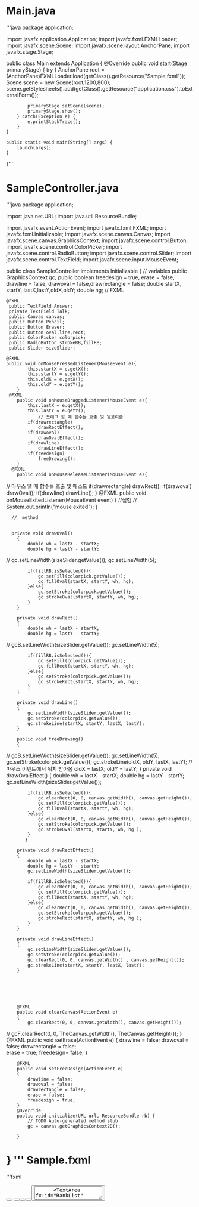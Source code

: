 Main.java
======

'''java
package application;
	
import javafx.application.Application;
import javafx.fxml.FXMLLoader;
import javafx.scene.Scene;
import javafx.scene.layout.AnchorPane;
import javafx.stage.Stage;


public class Main extends Application {
	@Override
	public void start(Stage primaryStage) {
		try {
			AnchorPane root = (AnchorPane)FXMLLoader.load(getClass().getResource("Sample.fxml"));
			Scene scene = new Scene(root,1200,800);
			scene.getStylesheets().add(getClass().getResource("application.css").toExternalForm());
			
			primaryStage.setScene(scene);
			primaryStage.show();
		} catch(Exception e) {
			e.printStackTrace();
		}
	}
	
	public static void main(String[] args) {
		launch(args);
	}
}'''

SampleController.java
==============
'''java
package application;

import java.net.URL;
import java.util.ResourceBundle;

import javafx.event.ActionEvent;
import javafx.fxml.FXML;
import javafx.fxml.Initializable;
import javafx.scene.canvas.Canvas;
import javafx.scene.canvas.GraphicsContext;
import javafx.scene.control.Button;
import javafx.scene.control.ColorPicker;
import javafx.scene.control.RadioButton;
import javafx.scene.control.Slider;
import javafx.scene.control.TextField;
import javafx.scene.input.MouseEvent;

public class SampleController implements Initializable {
	// variables 
	public GraphicsContext gc;
	 public boolean freedesign = true, erase = false, drawline = false,
			 drawoval = false,drawrectangle = false;
	 double startX, startY, lastX,lastY,oldX,oldY;
	 double hg;
	 // FXML
	
	@FXML
	 public TextField Answer;
	 private TextField Talk;
	 public Canvas canvas;
	 public Button Pencil;
	 public Button Eraser;
	 public Button oval,line,rect;
	 public ColorPicker colorpick;
	 public RadioButton strokeRB,fillRB;
	 public Slider sizeSlider;
	 
	@FXML
	public void onMousePressedListener(MouseEvent e){
			this.startX = e.getX();
			this.startY = e.getY();
			this.oldX = e.getX();
			this.oldY = e.getY();
		}
	 @FXML
	    public void onMouseDraggedListener(MouseEvent e){
	        this.lastX = e.getX();
	        this.lastY = e.getY();
	        	// 드래그 할 때 함수들 호출 및 알고리즘 
	        if(drawrectangle)
	            drawRectEffect();
	        if(drawoval)
	            drawOvalEffect();
	        if(drawline)
	            drawLineEffect();
	        if(freedesign)
	            freeDrawing();
	    }
	  @FXML
	    public void onMouseReleaseListener(MouseEvent e){
//		   마우스 땔 때 함수들 호출 및 매소드 
	        if(drawrectangle)
	            drawRect();
	        if(drawoval)
	            drawOval();
	        if(drawline)
	            drawLine();
	    }
	  @FXML
	    public void onMouseExitedListener(MouseEvent event)
	    { //실험
//	        System.out.println("mouse exited");
	    }
	  
	  //  method
	
	
	  private void drawOval()
	    {
	        double wh = lastX - startX;
	        double hg = lastY - startY;
//	        gc.setLineWidth(sizeSlider.getValue());
	        gc.setLineWidth(5);

	        if(fillRB.isSelected()){
	            gc.setFill(colorpick.getValue());
	            gc.fillOval(startX, startY, wh, hg);
	        }else{
	            gc.setStroke(colorpick.getValue());
	            gc.strokeOval(startX, startY, wh, hg);
	        }
	    }

	    private void drawRect()
	    {
	        double wh = lastX - startX;
	        double hg = lastY - startY;
//	        gcB.setLineWidth(sizeSlider.getValue());
	        gc.setLineWidth(5);

	        if(fillRB.isSelected()){
	            gc.setFill(colorpick.getValue());
	            gc.fillRect(startX, startY, wh, hg);
	        }else{
	            gc.setStroke(colorpick.getValue());
	            gc.strokeRect(startX, startY, wh, hg);
	        }
	    }

	    private void drawLine()
	    {
	        gc.setLineWidth(sizeSlider.getValue());
	        gc.setStroke(colorpick.getValue());
	        gc.strokeLine(startX, startY, lastX, lastY);
	    }

	    public void freeDrawing()
	    {
//	        gcB.setLineWidth(sizeSlider.getValue());
	    	gc.setLineWidth(5);
	        gc.setStroke(colorpick.getValue());
	        gc.strokeLine(oldX, oldY, lastX, lastY);
	       //마우스 이벤트에서 위치 받아옴 
	        oldX = lastX;
	        oldY = lastY;
	    }
	    private void drawOvalEffect()
	    {
	        double wh = lastX - startX;
	        double hg = lastY - startY;
	        gc.setLineWidth(sizeSlider.getValue());

	        if(fillRB.isSelected()){
	            gc.clearRect(0, 0, canvas.getWidth(), canvas.getHeight());
	            gc.setFill(colorpick.getValue());
	            gc.fillOval(startX, startY, wh, hg);
	        }else{
	            gc.clearRect(0, 0, canvas.getWidth(), canvas.getHeight());
	            gc.setStroke(colorpick.getValue());
	            gc.strokeOval(startX, startY, wh, hg );
	        }
	       }

	    private void drawRectEffect()
	    {
	        double wh = lastX - startX;
	        double hg = lastY - startY;
	        gc.setLineWidth(sizeSlider.getValue());

	        if(fillRB.isSelected()){
	            gc.clearRect(0, 0, canvas.getWidth(), canvas.getHeight());
	            gc.setFill(colorpick.getValue());
	            gc.fillRect(startX, startY, wh, hg);
	        }else{
	            gc.clearRect(0, 0, canvas.getWidth(), canvas.getHeight());
	            gc.setStroke(colorpick.getValue());
	            gc.strokeRect(startX, startY, wh, hg );
	        }
	    }

	    private void drawLineEffect()
	    {
	        gc.setLineWidth(sizeSlider.getValue());
	        gc.setStroke(colorpick.getValue());
	        gc.clearRect(0, 0, canvas.getWidth() , canvas.getHeight());
	        gc.strokeLine(startX, startY, lastX, lastY);
	    }
	    
	    
	    
	    
	    
	    
	    @FXML 
	    public void clearCanvas(ActionEvent e)
	    {
	        gc.clearRect(0, 0, canvas.getWidth(), canvas.getHeight());
//	        gcF.clearRect(0, 0, TheCanvas.getWidth(), TheCanvas.getHeight());
	    }
	    @FXML
	    public void setErase(ActionEvent e)
	    {
	        drawline = false;
	        drawoval = false;
	        drawrectangle = false;    
	        erase = true;
	        freedesign= false;
	    }

	    @FXML
	    public void setFreeDesign(ActionEvent e)
	    {
	        drawline = false;
	        drawoval = false;
	        drawrectangle = false;    
	        erase = false;
	        freedesign = true;
	    }
		@Override
		public void initialize(URL url, ResourceBundle rb) {
			// TODO Auto-generated method stub
			gc = canvas.getGraphicsContext2D();
			
		}

	 
	 
	 
	 
	 
	 
}
'''
Sample.fxml
========
'''fxml
<?xml version="1.0" encoding="UTF-8"?>

<?import javafx.scene.Cursor?>
<?import javafx.scene.canvas.Canvas?>
<?import javafx.scene.control.Button?>
<?import javafx.scene.control.ColorPicker?>
<?import javafx.scene.control.Label?>
<?import javafx.scene.control.ListView?>
<?import javafx.scene.control.MenuButton?>
<?import javafx.scene.control.MenuItem?>
<?import javafx.scene.control.PasswordField?>
<?import javafx.scene.control.RadioButton?>
<?import javafx.scene.control.Slider?>
<?import javafx.scene.control.TextArea?>
<?import javafx.scene.control.TextField?>
<?import javafx.scene.control.ToggleButton?>
<?import javafx.scene.control.ToolBar?>
<?import javafx.scene.effect.ColorAdjust?>
<?import javafx.scene.layout.AnchorPane?>
<?import javafx.scene.layout.HBox?>
<?import javafx.scene.shape.Rectangle?>
<?import javafx.scene.text.Font?>

<AnchorPane fx:id="result" prefHeight="800.0" prefWidth="1280.0" xmlns="http://javafx.com/javafx/8.0.171" xmlns:fx="http://javafx.com/fxml/1" fx:controller="application.SampleController">
   <children>
      <TextField fx:id="Answer" layoutX="549.0" layoutY="14.0" prefHeight="30.0" prefWidth="320.0" />
      <TextField fx:id="Talk" layoutX="247.0" layoutY="749.0" prefHeight="29.0" prefWidth="1019.0" />
      <Canvas fx:id="canvas" height="423.0" layoutX="247.0" layoutY="69.0" onMouseDragged="#onMouseDraggedListener" onMouseExited="#onMouseExitedListener" onMousePressed="#onMousePressedListener" onMouseReleased="#onMouseReleaseListener" width="1019.0" />
      <HBox layoutX="247.0" layoutY="69.0" prefHeight="45.0" prefWidth="974.0">
         <children>
            <ToolBar cacheHint="SPEED" prefHeight="43.0" prefWidth="971.0" snapToPixel="false">
              <items>
                <Button fx:id="Pencil" mnemonicParsing="false" onAction="#setFreeDesign" prefWidth="80.0" text="Pencil">
                     <font>
                        <Font name="Cambria Math" size="15.0" />
                     </font>
                  </Button>
                  <Button mnemonicParsing="false" onAction="#setErase" prefWidth="80.0" text="Eraser" />
                  <Button fx:id="oval" mnemonicParsing="false" text="Oval" />
                  <Button fx:id="line" mnemonicParsing="false" text="Line" />
                  <Button fx:id="rect" mnemonicParsing="false" text="Rect" />
                  <RadioButton fx:id="strokeRB" mnemonicParsing="false" text="Stroke" />
                  <RadioButton fx:id="fillRB" mnemonicParsing="false" text="Fill" />
                  <Slider fx:id="sizeSlider" />
                  <MenuButton mnemonicParsing="false" prefWidth="80.0" text="MenuButton">
                    <items>
                      <MenuItem mnemonicParsing="false" text="12pt" />
                      <MenuItem mnemonicParsing="false" text="14pt" />
                        <MenuItem mnemonicParsing="false" text="Unspecified Action" />
                        <MenuItem mnemonicParsing="false" text="Unspecified Action" />
                        <MenuItem mnemonicParsing="false" text="Unspecified Action" />
                    </items>
                  </MenuButton>
                  <ColorPicker fx:id="colorpick" />
              </items>
            </ToolBar>
         </children>
      </HBox>
      <TextArea fx:id="TalkBoard" layoutX="247.0" layoutY="502.0" prefHeight="230.0" prefWidth="1019.0" />
      <TextArea fx:id="RankList" layoutX="14.0" layoutY="548.0" prefHeight="230.0" prefWidth="197.0" />
      <Label layoutX="14.0" layoutY="502.0" prefHeight="43.0" prefWidth="197.0" text="Rank" />
      <ListView layoutX="14.0" layoutY="295.0" prefHeight="210.0" prefWidth="197.0" />
      <Label layoutX="14.0" layoutY="267.0" text="People List" textOverrun="CLIP" />
      <Rectangle arcWidth="5.0" blendMode="ADD" fill="BLUE" height="191.0" layoutX="13.0" layoutY="69.0" smooth="false" stroke="BLACK" strokeLineCap="ROUND" strokeLineJoin="ROUND" strokeMiterLimit="0.0" strokeType="INSIDE" width="197.0">
         <cursor>
            <Cursor fx:constant="CROSSHAIR" />
         </cursor>
      </Rectangle>
      <PasswordField fx:id="ID" layoutX="27.0" layoutY="85.0" />
      <ToggleButton fx:id="Loginout" layoutX="27.0" layoutY="165.0" mnemonicParsing="false" prefHeight="29.0" prefWidth="172.0" text="LogIn/Out" />
      <ListView fx:id="Score" layoutX="26.0" layoutY="124.0" prefHeight="29.0" prefWidth="172.0" />
   </children>
   <effect>
      <ColorAdjust />
   </effect>
</AnchorPane>
'''
